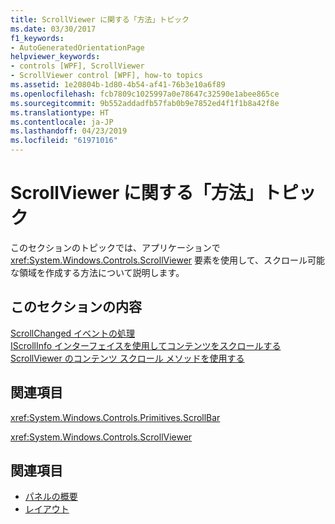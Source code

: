 ```yaml
---
title: ScrollViewer に関する「方法」トピック
ms.date: 03/30/2017
f1_keywords:
- AutoGeneratedOrientationPage
helpviewer_keywords:
- controls [WPF], ScrollViewer
- ScrollViewer control [WPF], how-to topics
ms.assetid: 1e20804b-1d80-4b54-af41-76b3e10a6f89
ms.openlocfilehash: fcb7809c1025997a0e78647c32590e1abee865ce
ms.sourcegitcommit: 9b552addadfb57fab0b9e7852ed4f1f1b8a42f8e
ms.translationtype: HT
ms.contentlocale: ja-JP
ms.lasthandoff: 04/23/2019
ms.locfileid: "61971016"
---
```

# <a name="scrollviewer-how-to-topics"></a>ScrollViewer に関する「方法」トピック
このセクションのトピックでは、アプリケーションで <xref:System.Windows.Controls.ScrollViewer> 要素を使用して、スクロール可能な領域を作成する方法について説明します。  
  
## <a name="in-this-section"></a>このセクションの内容  
 [ScrollChanged イベントの処理](how-to-handle-the-scrollchanged-event.md)  
 [IScrollInfo インターフェイスを使用してコンテンツをスクロールする](how-to-scroll-content-by-using-the-iscrollinfo-interface.md)  
 [ScrollViewer のコンテンツ スクロール メソッドを使用する](how-to-use-the-content-scrolling-methods-of-scrollviewer.md)  
  
## <a name="reference"></a>関連項目  
 <xref:System.Windows.Controls.Primitives.ScrollBar>  
  
 <xref:System.Windows.Controls.ScrollViewer>  
  
## <a name="see-also"></a>関連項目

- [パネルの概要](panels-overview.md)
- [レイアウト](../advanced/layout.md)
